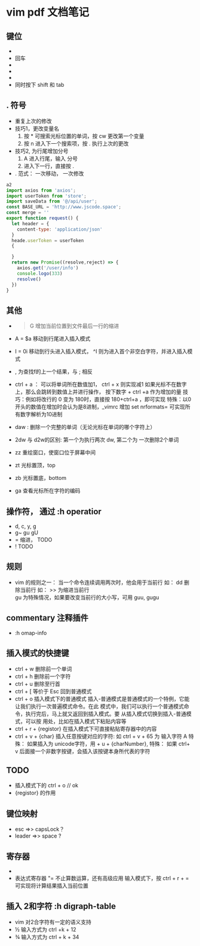 # vim pdf 文档笔记

## 键位 
* <Esc>
* <CR> 回车
* <Ctrl>
* <Shift>
* <Tab>
* <S-tab> 同时按下 shift 和 tab

## . 符号
* 重复上次的修改
* 技巧1，更改变量名
  1. 按 * 可搜索光标位置的单词，按 cw 更改第一个变量
  2. 按 n 进入下一个搜索项，按 . 执行上次的更改
* 技巧2, 为行尾增加分号
  1. A 进入行尾，输入 分号
  2. 进入下一行，直接按 .
* . 范式： 一次移动， 一次修改
```js
a2
import axios from 'axios';
import userToken from 'store';
import saveData from '@/api/user';
const BASE_URL = 'http://www.jscode.space';
const merge = ''
export function request() {
  let header = {
    content-type: 'application/json'
  }
  heade.userToken = userToken
  {

  }
  return new Promise((resolve,reject) => {
    axios.get('/user/info')
    console.logo(333)
    resolve()
  })
}
```
## 其他
* >G 增加当前位置到文件最后一行的缩进
* A = $a 移动到行尾进入插入模式
* I = 0i 移动到行头进入插入模式， ^I 则为进入首个非空白字符，并进入插入模式
* , 为查找f的上一个结果，与 ; 相反

* ctrl + a ： 可以将单词所在数值加1， ctrl + x 则实现减1
  如果光标不在数字上，那么会跳转到数值上并进行操作，
  按下数字 + ctrl +a 作为增加的量
  技巧：例如将改行的 0 变为 180时，直接按  180+ctrl+a ，即可实现
  特殊：以0开头的数值在增加时会认为是8进制，_vimrc 增加 set nrformats= 可实现所有数字解析为10进制
  
* daw  : 删除一个完整的单词（无论光标在单词的哪个字符上）
* 2dw 与 d2w的区别: 第一个为执行两次 dw, 第二个为 一次删除2个单词
* zz  重绘窗口，使窗口位于屏幕中间
* zt  光标置顶，top
* zb  光标置底，bottom
* ga 查看光标所在字符的编码

## 操作符， 通过 :h operatior 
* d, c,  y,  g
* g~ gu gU
* = 缩进， TODO
* !  TODO

## 规则
* vim 的规则之一： 当一个命令连续调用两次时，他会用于当前行
  如： dd 删除当前行
  如： >> 为缩进当前行   
  gu 为特殊情况，如果要改变当前行的大小写，可用 guu, gugu

##  commentary 注释插件 
*  :h omap-info

## 插入模式的快捷键
* ctrl + w 删除前一个单词
* ctrl + h 删除前一个字符
* ctrl + u 删除至行首
* ctrl + [  等价于 Esc 回到普通模式
* ctrl + o 插入模式下的普通模式
  插入-普通模式是普通模式的一个特例，它能让我们执行一次普遍模式命令。在此
模式中，我们可以执行一个普通模式命令，执行完后，马上就又返回到插入模式。要
从插入模式切换到插入-普通模式，可以按 <C-o>
  用处，比如在插入模式下粘贴内容等
* ctrl + r + {registor} 在插入模式下可直接粘贴寄存器中的内容
* ctrl + v + {char} 插入任意按键对应的字符: 如  ctrl + v + 65 为 输入字符 A
  特殊： 如果插入为 unicode字符，用 <R-v> + u + {charNumber},
  特殊： 如果 ctrl+ v 后面接一个非数字按键，会插入该按键本身所代表的字符

## TODO
  * 插入模式下的 ctrl + o  // ok
  * <c-r>{registor} 的作用

## 键位映射
  *  esc =>> capsLock？
  * leader =>> space ?

## 寄存器
* 
* 表达式寄存器  "=   不止算数运算，还有高级应用
  输入模式下，按 ctrl + r + = 可实现将计算结果插入当前位置

## 插入 2和字符   :h digraph-table
* vim 对2合字符有一定的语义支持
* ½  输入方式为 ctrl +k  + 12
* ¾  输入方式为 ctrl + k + 34
